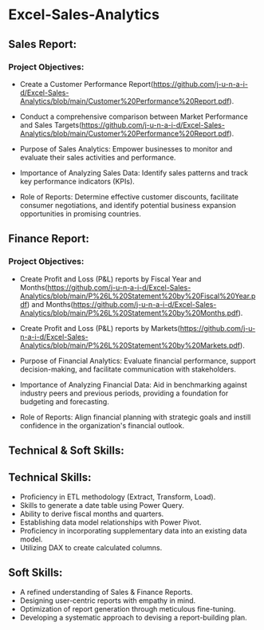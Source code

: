 # Excel-Sales-Analytics

## Sales Report:

### Project Objectives:

- Create a Customer Performance Report(https://github.com/j-u-n-a-i-d/Excel-Sales-Analytics/blob/main/Customer%20Performance%20Report.pdf).

- Conduct a comprehensive comparison between Market Performance and Sales Targets(https://github.com/j-u-n-a-i-d/Excel-Sales-Analytics/blob/main/Customer%20Performance%20Report.pdf).

- Purpose of Sales Analytics: Empower businesses to monitor and evaluate their sales activities and performance.

- Importance of Analyzing Sales Data: Identify sales patterns and track key performance indicators (KPIs).

- Role of Reports: Determine effective customer discounts, facilitate consumer negotiations, and identify potential business expansion opportunities in promising countries.

## Finance Report:

### Project Objectives:

- Create Profit and Loss (P&L) reports by Fiscal Year and Months(https://github.com/j-u-n-a-i-d/Excel-Sales-Analytics/blob/main/P%26L%20Statement%20by%20Fiscal%20Year.pdf) and Months(https://github.com/j-u-n-a-i-d/Excel-Sales-Analytics/blob/main/P%26L%20Statement%20by%20Months.pdf).

- Create Profit and Loss (P&L) reports by Markets(https://github.com/j-u-n-a-i-d/Excel-Sales-Analytics/blob/main/P%26L%20Statement%20by%20Markets.pdf).

- Purpose of Financial Analytics: Evaluate financial performance, support decision-making, and facilitate communication with stakeholders.

- Importance of Analyzing Financial Data: Aid in benchmarking against industry peers and previous periods, providing a foundation for budgeting and forecasting.

- Role of Reports: Align financial planning with strategic goals and instill confidence in the organization's financial outlook.

## Technical & Soft Skills:
## Technical Skills:

- Proficiency in ETL methodology (Extract, Transform, Load).
- Skills to generate a date table using Power Query.
- Ability to derive fiscal months and quarters.
- Establishing data model relationships with Power Pivot.
- Proficiency in incorporating supplementary data into an existing data model.
- Utilizing DAX to create calculated columns.

## Soft Skills:

- A refined understanding of Sales & Finance Reports.
- Designing user-centric reports with empathy in mind.
- Optimization of report generation through meticulous fine-tuning.
- Developing a systematic approach to devising a report-building plan.





